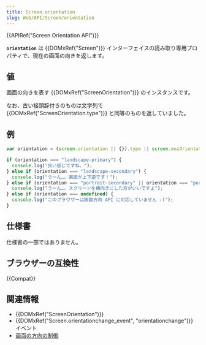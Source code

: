 ```yaml
---
title: Screen.orientation
slug: Web/API/Screen/orientation
---
```


{{APIRef("Screen Orientation API")}}

**`orientation`** は {{DOMxRef("Screen")}} インターフェイスの読み取り専用プロパティで、現在の画面の向きを返します。

## 値

画面の向きを表す {{DOMxRef("ScreenOrientation")}} のインスタンスです。

なお、古い接頭辞付きのものは文字列で {{DOMxRef("ScreenOrientation.type")}} と同等のものを返していました。

## 例

```js
var orientation = (screen.orientation || {}).type || screen.mozOrientation || screen.msOrientation;

if (orientation === "landscape-primary") {
  console.log("良い感じですね。");
} else if (orientation === "landscape-secondary") {
  console.log("うーん…。画面が上下逆です！");
} else if (orientation === "portrait-secondary" || orientation === "portrait-primary") {
  console.log("うーん…。スクリーンを横向きにした方がいいですよ");
} else if (orientation === undefined) {
  console.log("このブラウザーは画面方向 API に対応していません :(");
}
```

## 仕様書

仕様書の一部ではありません。

## ブラウザーの互換性

{{Compat}}

## 関連情報

- {{DOMxRef("ScreenOrientation")}}
- {{DOMxRef("Screen.orientationchange_event", "orientationchange")}} イベント
- [画面の方向の制御](/ja/docs/Web/API/CSS_Object_Model/Managing_screen_orientation)
